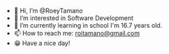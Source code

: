 - 👋 Hi, I’m @RoeyTamano
- 👀 I’m interested in Software Development
- 🌱 I’m currently learning in school I'm 16.7 years old.
- 📫 How to reach me: roitamano@gmail.com
- 😁 Have a nice day!

<!---
RoeyTamano/RoeyTamano is a ✨ special ✨ repository because its `README.md` (this file) appears on your GitHub profile.
You can click the Preview link to take a look at your changes.
--->
